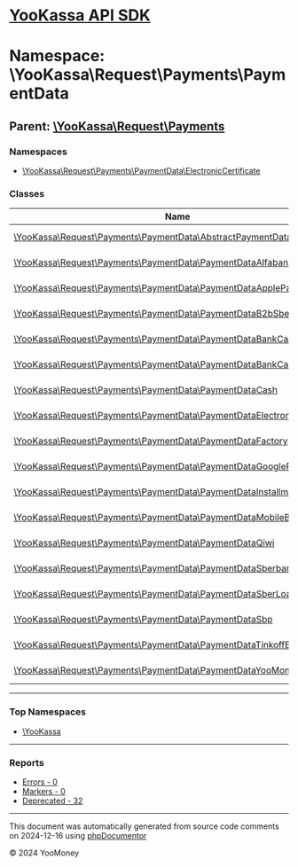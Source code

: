 # [YooKassa API SDK](../home.md)

# Namespace: \YooKassa\Request\Payments\PaymentData

## Parent: [\YooKassa\Request\Payments](../namespaces/yookassa-request-payments.md)

### Namespaces

* [\YooKassa\Request\Payments\PaymentData\ElectronicCertificate](../namespaces/yookassa-request-payments-paymentdata-electroniccertificate.md)

### Classes

| Name | Summary |
| ---- | ------- |
| [\YooKassa\Request\Payments\PaymentData\AbstractPaymentData](../classes/YooKassa-Request-Payments-PaymentData-AbstractPaymentData.md) | Класс, представляющий модель AbstractPaymentData. |
| [\YooKassa\Request\Payments\PaymentData\PaymentDataAlfabank](../classes/YooKassa-Request-Payments-PaymentData-PaymentDataAlfabank.md) | Класс, представляющий модель PaymentMethodDataAlfabank. |
| [\YooKassa\Request\Payments\PaymentData\PaymentDataApplePay](../classes/YooKassa-Request-Payments-PaymentData-PaymentDataApplePay.md) | Класс, представляющий модель PaymentDataApplePay. |
| [\YooKassa\Request\Payments\PaymentData\PaymentDataB2bSberbank](../classes/YooKassa-Request-Payments-PaymentData-PaymentDataB2bSberbank.md) | Класс, представляющий модель PaymentMethodDataB2bSberbank. |
| [\YooKassa\Request\Payments\PaymentData\PaymentDataBankCard](../classes/YooKassa-Request-Payments-PaymentData-PaymentDataBankCard.md) | Класс, представляющий модель PaymentMethodDataBankCard. |
| [\YooKassa\Request\Payments\PaymentData\PaymentDataBankCardCard](../classes/YooKassa-Request-Payments-PaymentData-PaymentDataBankCardCard.md) | Класс, представляющий модель PaymentDataBankCardCard. |
| [\YooKassa\Request\Payments\PaymentData\PaymentDataCash](../classes/YooKassa-Request-Payments-PaymentData-PaymentDataCash.md) | Класс, представляющий модель PaymentMethodDataCash. |
| [\YooKassa\Request\Payments\PaymentData\PaymentDataElectronicCertificate](../classes/YooKassa-Request-Payments-PaymentData-PaymentDataElectronicCertificate.md) | Класс, представляющий модель PaymentMethodDataElectronicCertificate. |
| [\YooKassa\Request\Payments\PaymentData\PaymentDataFactory](../classes/YooKassa-Request-Payments-PaymentData-PaymentDataFactory.md) | Класс, представляющий модель PaymentDataFactory. |
| [\YooKassa\Request\Payments\PaymentData\PaymentDataGooglePay](../classes/YooKassa-Request-Payments-PaymentData-PaymentDataGooglePay.md) | Класс, представляющий модель PaymentDataGooglePay. |
| [\YooKassa\Request\Payments\PaymentData\PaymentDataInstallments](../classes/YooKassa-Request-Payments-PaymentData-PaymentDataInstallments.md) | Класс, представляющий модель PaymentMethodDataInstallments. |
| [\YooKassa\Request\Payments\PaymentData\PaymentDataMobileBalance](../classes/YooKassa-Request-Payments-PaymentData-PaymentDataMobileBalance.md) | Класс, представляющий модель PaymentMethodDataMobileBalance. |
| [\YooKassa\Request\Payments\PaymentData\PaymentDataQiwi](../classes/YooKassa-Request-Payments-PaymentData-PaymentDataQiwi.md) | Класс, представляющий модель PaymentMethodDataQiwi. |
| [\YooKassa\Request\Payments\PaymentData\PaymentDataSberbank](../classes/YooKassa-Request-Payments-PaymentData-PaymentDataSberbank.md) | Класс, представляющий модель PaymentMethodDataSberbank. |
| [\YooKassa\Request\Payments\PaymentData\PaymentDataSberLoan](../classes/YooKassa-Request-Payments-PaymentData-PaymentDataSberLoan.md) | Класс, представляющий модель PaymentDataSberLoan. |
| [\YooKassa\Request\Payments\PaymentData\PaymentDataSbp](../classes/YooKassa-Request-Payments-PaymentData-PaymentDataSbp.md) | Класс, представляющий модель PaymentMethodDataSbp. |
| [\YooKassa\Request\Payments\PaymentData\PaymentDataTinkoffBank](../classes/YooKassa-Request-Payments-PaymentData-PaymentDataTinkoffBank.md) | Класс, представляющий модель PaymentMethodDataTinkoffBank. |
| [\YooKassa\Request\Payments\PaymentData\PaymentDataYooMoney](../classes/YooKassa-Request-Payments-PaymentData-PaymentDataYooMoney.md) | Класс, представляющий модель PaymentMethodDataYooMoney. |

---

### Top Namespaces

* [\YooKassa](../namespaces/yookassa.md)

---

### Reports
* [Errors - 0](../reports/errors.md)
* [Markers - 0](../reports/markers.md)
* [Deprecated - 32](../reports/deprecated.md)

---

This document was automatically generated from source code comments on 2024-12-16 using [phpDocumentor](http://www.phpdoc.org/)

&copy; 2024 YooMoney